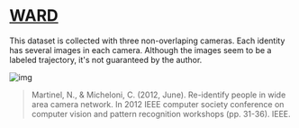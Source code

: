 # [WARD](https://github.com/iN1k1/CVPR2012/tree/master/toolbox/Datasets)

This dataset is collected with three non-overlaping cameras. Each identity has several images in each camera. Although the images seem to be a labeled trajectory, it's not guaranteed by the author.

![img](C:\Users\YX\Desktop\awesome-reid-dataset-master\awesome-reid-dataset-master\imgs\eg_WARD.png)

>Martinel, N., & Micheloni, C. (2012, June). Re-identify people in wide area camera network. In 2012 IEEE computer society conference on computer vision and pattern recognition workshops (pp. 31-36). IEEE.